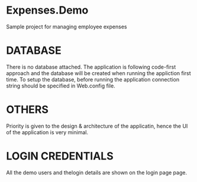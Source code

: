 # Expenses.Demo
Sample project for managing employee expenses


DATABASE
========
There is no database attached. 
The application is following code-first approach and the database will be created when running the appliction first time.
To setup the database, before running the application connection string should be specified in Web.config file.
<connectionStrings>
    <add name="ExpenseEntities" connectionString="########3" providerName="System.Data.SqlClient" />
</connectionStrings>

OTHERS
===========
Priority is given to the design & architecture of the applicatin, hence the UI of the application is very minimal.

LOGIN CREDENTIALS
=================
All the demo users and thelogin details are shown on the login page page.